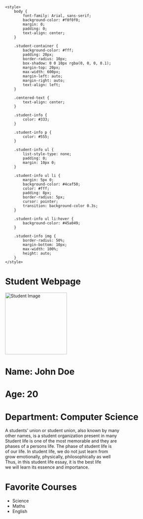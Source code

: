 <!DOCTYPE html>
<html lang="en">

<head>
    <meta charset="UTF-8">
    <meta name="viewport" content="width=device-width, initial-scale=1.0">
    <title>Student Webpage</title>

    <style>
        body {
            font-family: Arial, sans-serif;
            background-color: #f0f0f0;
            margin: 0;
            padding: 0;
            text-align: center;
        }

        .student-container {
            background-color: #fff;
            padding: 20px;
            border-radius: 10px;
            box-shadow: 0 0 10px rgba(0, 0, 0, 0.1);
            margin-top: 20px;
            max-width: 600px;
            margin-left: auto;
            margin-right: auto;
            text-align: left;
        }

        .centered-text {
            text-align: center;
        }

        .student-info {
            color: #333;
        }

        .student-info p {
            color: #555;
        }

        .student-info ul {
            list-style-type: none;
            padding: 0;
            margin: 10px 0;
        }

        .student-info ul li {
            margin: 5px 0;
            background-color: #4caf50;
            color: #fff;
            padding: 8px;
            border-radius: 5px;
            cursor: pointer;
            transition: background-color 0.3s;
        }

        .student-info ul li:hover {
            background-color: #45a049;
        }

        .student-info img {
            border-radius: 50%;
            margin-bottom: 10px;
            max-width: 100%;
            height: auto;
        }
    </style>
</head>

<body>
    <div class="student-container">
        <h1 class="centered-text">Student Webpage</h1>
        <img src="https://in.images.search.yahoo.com/yhs/search;_ylt=AwrPrL5ZO75lD2cyPkjnHgx.;_ylu=Y29sbwMEcG9zAzEEdnRpZAMEc2VjA3BpdnM-?p=dhruv+vikram&vm=p&type=gsp_imdownloaderb_23_22_ssg70&param1=1&param2=a%3Dgsp_imdownloaderb_23_22_ssg70%26cat%3Dweb%26sesid%3D1e261003-2da7-4e11-a804-2298767520ea%26ip%3D157.45.150.18%26b%3Dchrome%26os%3Dwindows%26pa%3D7AE5318ED648%26sid%3D8fd599c6-00bf-4448-8680-1cef3c4a42df%26fri%3DDeg5PhsFDtidJAUo9cB8f7t3ytZ1YnmlN_Lhg4zUKuNVYa8G7vyYDw%3D%3D%26abid%3D0%26abg%3D0%26et%3D1&hsimp=yhs-009&hspart=dcola&ei=UTF-8&fr=yhs-dcola-009#id=5&iurl=https%3A%2F%2F1847884116.rsc.cdn77.org%2Ftamil%2Fhome%2Fdhruv-vikraqm1042021m1.jpg&action=click" alt="Student Image" width="200">
        <div class="student-info">
            <h1><strong>Name:</strong> John Doe</h1>
            <h1><strong>Age:</strong> 20</h1>
            <h1><strong>Department:</strong> Computer Science</h1>
            <div>
                <p>A students' union or student union, also known by many <br>
                    other names, is a student organization present in many <br>
                    Student life is one of the most memorable and they are <br>
                    phases of a persons life. The phase of student life is<br>
                    of our life. In student life, we do not just learn from<br>
                    grow emotionally, physically, philosophically as well <br>
                    Thus, in this student life essay, it is the best life <br>
                    we will learn its essence and importance.</p>
                <h1>Favorite Courses</h1>
                <ul>
                    <li>Science</li>
                    <li>Maths</li>
                    <li>English</li>
                </ul>
            </div>
        </div>
    </div>
</body>

</html>
